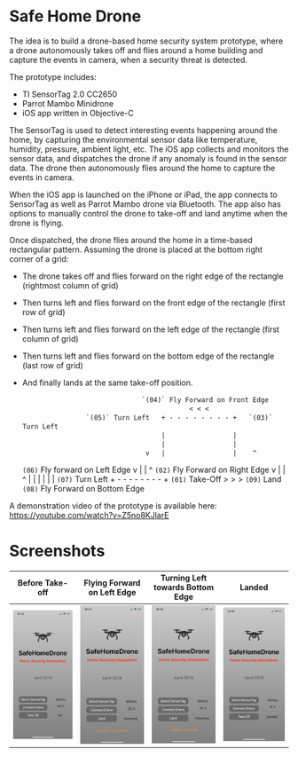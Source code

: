 # Safe Home Drone

The idea is to build a drone-based home security system prototype, where a drone autonomously takes off and flies around a home building and capture the events in camera, when a security threat is detected.

The prototype includes:

* TI SensorTag 2.0 CC2650
* Parrot Mambo Minidrone
* iOS app written in Objective-C

The SensorTag is used to detect interesting events happening around the home, by capturing the environmental sensor data like temperature, humidity, pressure, ambient light, etc. The iOS app collects and monitors the sensor data, and dispatches the drone if any anomaly is found in the sensor data. The drone then autonomously flies around the home to capture the events in camera.

When the iOS app is launched on the iPhone or iPad, the app connects to SensorTag as well as Parrot Mambo drone via Bluetooth. The app also has options to manually control the drone to take-off and land anytime when the drone is flying.

Once dispatched, the drone flies around the home in a time-based rectangular pattern. Assuming the drone is placed at the bottom right corner of a grid:

- The drone takes off and flies forward on the right edge of the rectangle (rightmost column of grid)
- Then turns left and flies forward on the front edge of the rectangle (first row of grid)
- Then turns left and flies forward on the left edge of the rectangle (first column of grid)
- Then turns left and flies forward on the bottom edge of the rectangle (last row of grid)
- And finally lands at the same take-off position.


                                    `(04)` Fly Forward on Front Edge
                                                < < <
                      `(05)` Turn Left   + - - - - - - - - +   `(03)` Turn Left
                                         |                 |
                                         |                 |
                                     v   |                 |    ^
    `(06)` Fly forward on Left Edge  v   |                 |    ^  `(02)` Fly Forward on Right Edge
                                     v   |                 |    ^
                                         |                 |
                                         |                 |
                                         |                 |
                      `(07)` Turn Left   + - - - - - - - - +   `(01)` Take-Off
                                                > > >          `(09)` Land
                                    `(08)` Fly Forward on Bottom Edge


A demonstration video of the prototype is available here: https://youtube.com/watch?v=Z5no8KJlarE

# Screenshots

Before Take-off | Flying Forward on Left Edge | Turning Left towards Bottom Edge | Landed
--- | --- | --- | ---
![Before Take-off](/Screenshots/1-Init.PNG) | ![Flying Forward on Left Edge](/Screenshots/2-Hovering-Left-Forward.PNG) | ![Turning Left towards Bottom Edge](/Screenshots/3-Hovering-Left-Turn.PNG) | ![Landed](/Screenshots/4-Landed.PNG)
